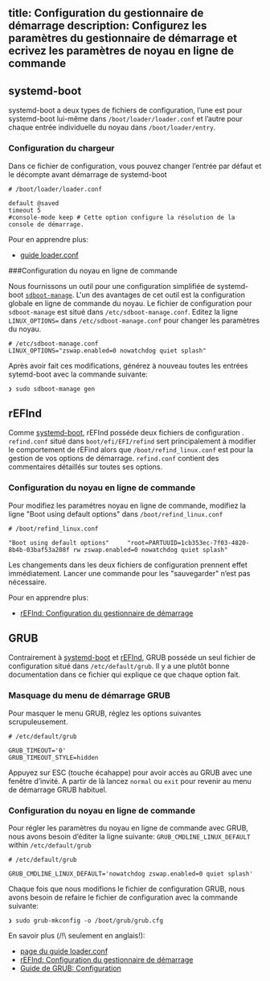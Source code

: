 title: Configuration du gestionnaire de démarrage
description: Configurez les paramètres du gestionnaire de démarrage et ecrivez les paramètres de noyau en ligne de commande
---

## systemd-boot

systemd-boot a deux types de fichiers de configuration, l’une est pour systemd-boot lui-même dans `/boot/loader/loader.conf` et l’autre pour chaque entrée individuelle du noyau dans `/boot/loader/entry`.

### Configuration du chargeur
Dans ce fichier de configuration, vous pouvez changer l’entrée par défaut et le décompte avant démarrage de systemd-boot

```shell
# /boot/loader/loader.conf

default @saved
timeout 5
#console-mode keep # Cette option configure la résolution de la console de démarrage.
```
Pour en apprendre plus:

- [guide loader.conf](https://man.archlinux.org/man/loader.conf.5)


###Configuration du noyau en ligne de commande

Nous fournissons un outil pour une configuration simplifiée de systemd-boot [`sdboot-manage`](https://github.com/CachyOS/CachyOS-PKGBUILDS/tree/master/systemd-boot-manager).
L'un des avantages de cet outil est la configuration globale en ligne de commande du noyau. Le fichier de configuration pour `sdboot-manage` est situé dans `/etc/sdboot-manage.conf`.
Editez la ligne `LINUX_OPTIONS=` dans  `/etc/sdboot-manage.conf` pour changer les paramètres du noyau.

```shell
# /etc/sdboot-manage.conf
LINUX_OPTIONS="zswap.enabled=0 nowatchdog quiet splash"
```
Après avoir fait ces modifications, générez à nouveau toutes les entrées sytemd-boot avec la commande suivante:

```shell
❯ sudo sdboot-manage gen
```

## rEFInd

Comme [systemd-boot](/configuration/boot_manager_configuration#systemd-boot), rEFInd posséde deux fichiers de configuration . `refind.conf` situé dans `boot/efi/EFI/refind` sert principalement à modifier le comportement de rEFind alors que `/boot/refind_linux.conf` est pour la gestion de vos options de démarrage.
`refind.conf` contient des commentaires détaillés sur toutes ses options.

### Configuration du noyau en ligne de commande

Pour modifiez les paramétres noyau en ligne de commande, modifiez la ligne "Boot using default options" dans `/boot/refind_linux.conf`

```shell
# /boot/refind_linux.conf

"Boot using default options"     "root=PARTUUID=1cb353ec-7f03-4820-8b4b-03baf53a208f rw zswap.enabled=0 nowatchdog quiet splash"
```

Les changements dans les deux fichiers de configuration prennent effet immédiatement. Lancer une commande pour les "sauvegarder" n’est pas nécessaire.

Pour en apprendre plus:
- [rEFInd: Configuration du gestionnaire de démarrage](https://www.rodsbooks.com/refind/configfile.html)

## GRUB

Contrairement à [systemd-boot](/configuration/boot_manager_configuration#systemd-boot) et [rEFInd](/configuration/boot_manager_configuration#refind),
GRUB posséde un seul fichier de configuration situé dans `/etc/default/grub`. Il y a une plutôt bonne documentation dans ce fichier qui explique ce que chaque option fait.

### Masquage du menu de démarrage GRUB

Pour masquer le menu GRUB, réglez les options suivantes scrupuleusement.

```shell
# /etc/default/grub

GRUB_TIMEOUT='0'
GRUB_TIMEOUT_STYLE=hidden
```

Appuyez sur ESC (touche écahappe) pour avoir accès au GRUB avec une fenêtre d’invité. A partir de là lancez  `normal` ou `exit` pour revenir au menu de démarrage GRUB habituel.

### Configuration du noyau en ligne de commande

Pour régler les paramètres du noyau en ligne de commande avec GRUB, nous avons besoin d’éditer la ligne suivante:
 `GRUB_CMDLINE_LINUX_DEFAULT` within `/etc/default/grub`

```shell
# /etc/default/grub

GRUB_CMDLINE_LINUX_DEFAULT='nowatchdog zswap.enabled=0 quiet splash'
```

Chaque fois que nous modifions le fichier de configuration GRUB, nous avons besoin de refaire le fichier de configuration avec la commande suivante:

```shell
❯ sudo grub-mkconfig -o /boot/grub/grub.cfg
```

En savoir plus (/!\ seulement en anglais!):

- [page du guide loader.conf](https://man.archlinux.org/man/loader.conf.5)
- [rEFInd: Configuration du gestionnaire de démarrage](https://www.rodsbooks.com/refind/configfile.html)
- [Guide de GRUB: Configuration](https://www.gnu.org/software/grub/manual/grub/grub.html#Configuration)


